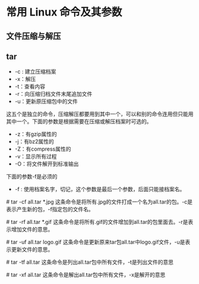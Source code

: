 # 常用 Linux 命令及其参数









## 文件压缩与解压

## tar 

- -c : 建立压缩档案
- -x：解压
- -t：查看内容
- -r：向压缩归档文件末尾追加文件
- -u：更新原压缩包中的文件

这五个是独立的命令，压缩解压都要用到其中一个，可以和别的命令连用但只能用其中一个。下面的参数是根据需要在压缩或解压档案时可选的。

- -z：有gzip属性的
- -j：有bz2属性的
- -Z：有compress属性的
- -v：显示所有过程
- -O：将文件解开到标准输出

下面的参数-f是必须的

* -f : 使用档案名字，切记，这个参数是最后一个参数，后面只能接档案名。



\# tar -cf all.tar *.jpg 
这条命令是将所有.jpg的文件打成一个名为all.tar的包。-c是表示产生新的包，-f指定包的文件名。

\# tar -rf all.tar *.gif 
这条命令是将所有.gif的文件增加到all.tar的包里面去。-r是表示增加文件的意思。

\# tar -uf all.tar logo.gif 
这条命令是更新原来tar包all.tar中logo.gif文件，-u是表示更新文件的意思。

\# tar -tf all.tar 
这条命令是列出all.tar包中所有文件，-t是列出文件的意思

\# tar -xf all.tar 
这条命令是解出all.tar包中所有文件，-x是解开的意思
